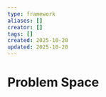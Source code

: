 ```yaml
---
type: framework
aliases: []
creator: []
tags: []
created: 2025-10-20
updated: 2025-10-20
---
```


# Problem Space


